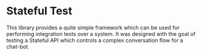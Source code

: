 # Stateful  Test


This library provides a quite simple framework which can be used for performing
integration tests over a system. It was designed with the goal of testing a 
Stateful API which controls a complex conversation flow for a chat-bot.
